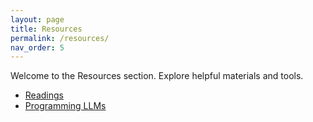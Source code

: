 ```yaml
---
layout: page
title: Resources
permalink: /resources/
nav_order: 5
---
```


Welcome to the Resources section. Explore helpful materials and tools.

- [Readings](readings)
- [Programming LLMs](programming-llms)

